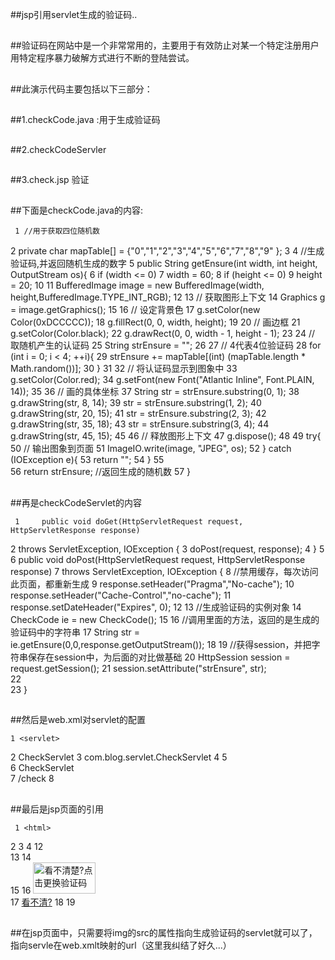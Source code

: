 ##jsp引用servlet生成的验证码..

##
##验证码在网站中是一个非常常用的，主要用于有效防止对某一个特定注册用户用特定程序暴力破解方式进行不断的登陆尝试。

##
##此演示代码主要包括以下三部分：

##
##1.checkCode.java :用于生成验证码

##
##2.checkCodeServler

##
##3.check.jsp 验证

##
##

##
##下面是checkCode.java的内容:	 1 //用于获取四位随机数 2      private char mapTable[] = {"0","1","2","3","4","5","6","7","8","9"	}; 3  4      //生成验证码,并返回随机生成的数字 5      public String getEnsure(int width, int height, OutputStream os){ 6          if (width <= 0) 7              width = 60; 8          if (height <= 0) 9              height = 20;10 11          BufferedImage image = new BufferedImage(width, height,BufferedImage.TYPE_INT_RGB);12 13          // 获取图形上下文14          Graphics g = image.getGraphics();15 16          // 设定背景色17          g.setColor(new Color(0xDCCCCC));18          g.fillRect(0, 0, width, height);19 20          // 画边框21          g.setColor(Color.black);22          g.drawRect(0, 0, width - 1, height - 1);23 24          // 取随机产生的认证码25          String strEnsure = "";26 27          // 4代表4位验证码28          for (int i = 0; i < 4; ++i){29              strEnsure += mapTable[(int) (mapTable.length * Math.random())];30          	}31 32          // 将认证码显示到图象中33          g.setColor(Color.red);34          g.setFont(new Font("Atlantic Inline", Font.PLAIN, 14));35 36          // 画的具体坐标37          String str = strEnsure.substring(0, 1);38          g.drawString(str, 8, 14);39          str = strEnsure.substring(1, 2);40          g.drawString(str, 20, 15);41          str = strEnsure.substring(2, 3);42          g.drawString(str, 35, 18);43          str = strEnsure.substring(3, 4);44          g.drawString(str, 45, 15);45 46          // 释放图形上下文47          g.dispose();48 49          try{50              // 输出图象到页面51              ImageIO.write(image, "JPEG", os);52          	} catch (IOException e){53              return "";54          	}55          56          return strEnsure;          //返回生成的随机数57      	}

##
##

##
##再是checkCodeServlet的内容	 1     public void doGet(HttpServletRequest request, HttpServletResponse response) 2             throws ServletException, IOException { 3         doPost(request, response); 4     	} 5  6     public void doPost(HttpServletRequest request, HttpServletResponse response) 7             throws ServletException, IOException { 8         //禁用缓存，每次访问此页面，都重新生成 9         response.setHeader("Pragma","No-cache"); 10         response.setHeader("Cache-Control","no-cache"); 11         response.setDateHeader("Expires", 0); 12 13         //生成验证码的实例对象14         CheckCode ie = new CheckCode();15 16         //调用里面的方法，返回的是生成的验证码中的字符串17         String str = ie.getEnsure(0,0,response.getOutputStream());18 19         //获得session，并把字符串保存在session中，为后面的对比做基础20         HttpSession session = request.getSession();21         session.setAttribute("strEnsure", str);      22         23     	}

##
##

##
##然后是web.xml对servlet的配置	1 <servlet>2      <servlet-name>CheckServlet</servlet-name>3      <servlet-class>com.blog.servlet.CheckServlet</servlet-class>4  </servlet>5 <servlet-mapping>    6     <servlet-name>CheckServlet</servlet-name>    7     <url-pattern>/check</url-pattern> 8  </servlet-mapping>

##
##

##
##最后是jsp页面的引用	 1 <html> 2   <head> 3     <title>验证码</title> 4     <script type="text/javascript" language="javascript"> 5     //重新获取验证字符 6     function changeImage() 7     { 8     //单击触发图片重载事件，完成图片验证码的更换 9         document.getElementById("imgRandom").src = document.getElementById("imgRandom").src + "?";10     	}11 </script>12     13   </head>14           15   <body>16         <img alt= "看不清楚?点击更换验证码 " src= "check"   width= "100"   height= "50" id="imgRandom" onclick="changeImage()"/>   17           <a href="javascript:changeImage();">看不清?</a>18   </body>19 </html>

##
##

##
##在jsp页面中，只需要将img的src的属性指向生成验证码的servlet就可以了，指向servle在web.xmlt映射的url（这里我纠结了好久...）

##
##